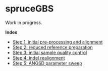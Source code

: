 # spruceGBS

Work in progress.

**Index**
* [Step 1: initial pre-processing and alignment](https://github.com/lxsllvn/spruceGBS/tree/main/01_read_alignment)
* [Step 2: reduced reference preparation](https://github.com/lxsllvn/spruceGBS/tree/main/02_reduced_ref)
* [Step 3: initial sample quality control](https://github.com/lxsllvn/spruceGBS/tree/main/03_initial_qc)
* [Step 4: indel realignment](https://github.com/lxsllvn/spruceGBS/tree/main/04_realignment)
* [Step 5: ANGSD parameter sweep](https://github.com/lxsllvn/spruceGBS/tree/main/05_angsd_param_sweep)
